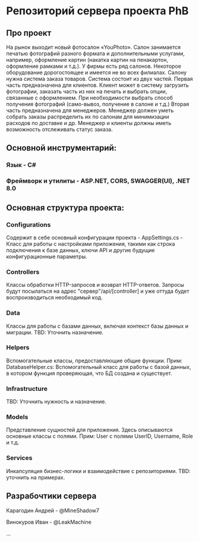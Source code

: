 # Репозиторий сервера проекта PhB

## Про проект

На рынок выходит новый фотосалон «YouPhoto». Салон занимается печатью фотографий разного формата и дополнительными услугами, например, оформление картин (накатка картин на пенакартон, оформление рамками и т.д.). У фирмы есть ряд салонов. Некоторое оборудование дорогостоящее и имеется не во всех филиалах. 
Салону нужна система заказа товаров. Система состоит из двух частей.
Первая часть предназначена для клиентов. Клиент может в систему загрузить фотографии, заказать часть из них на печать и выбрать опции, связанные с оформлением. При необходимости выбрать способ получения фотографий (само-вывоз, получение в салоне и т.д.)
Вторая часть предназначена для менеджеров. Менеджер должен уметь собрать заказы распределить их по салонам для минимизации расходов по доставке и др. 
Менеджер и клиенты должны иметь возможность отслеживать статус заказа.

## Основной инструментарий:

### Язык - C#
### Фреймворк и утилиты - ASP.NET, CORS, SWAGGER(UI), .NET 8.0 

## Основная структура проекта:

### Configurations

Содержит в себе основный конфигурации проекта - AppSettings.cs - Класс для работы с настройками приложения, такими как строка подключения к базе данных, ключи API и другие будущие конфигурационные параметры.

### Controllers

Классы обработки HTTP-запросов и возврат HTTP-ответов. Запросы будут посылаться на адрес "сервер"/api/[controller] и уже оттуда будет воспроизводиться необходимый код.

### Data

Классы для работы с базами данных, включая контекст базы данных и миграции. TBD: Уточнить назначение.

### Helpers

Вспомогательные классы, предоставляющие общие функции. Прим: DatabaseHelper.cs: Вспомогательный класс для работы с базой данных, в котором функция проверяющая, что БД создана и существует.

### Infrastructure

TBD: Уточнить нужность и назначение.

### Models

Представление сущностей для приложения. Здесь описываются основные классы с полями. Прим: User с полями UserID, Username, Role и т.д.

### Services

Инкапсуляция бизнес-логики и взаимодействие с репозиториями. TBD: уточнить на примерах.

## Разрабочтики сервера

Карагодин Андрей - @MineShadow7

Винокуров Иван - @LeakMachine

...
